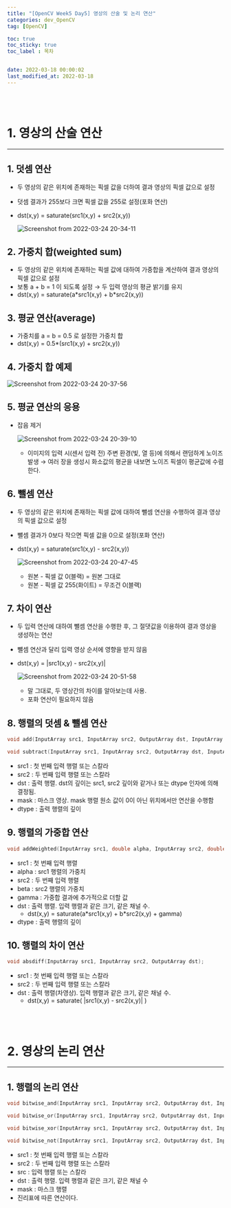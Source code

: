 ```yaml
---
title: "[OpenCV Week5 Day5] 영상의 산술 및 논리 연산"
categories: dev_OpenCV
tag: [OpenCV]

toc: true
toc_sticky: true
toc_label : 목차


date: 2022-03-18 00:00:02 
last_modified_at: 2022-03-18 
---
```

<br>
<br>

# 1. 영상의 산술 연산
---
## 1. 덧셈 연산 
* 두 영상의 같은 위치에 존재하는 픽셀 값을 더하여 결과 영상의 픽셀 값으로 설정
* 덧셈 결과가 255보다 크면 픽셀 값을 255로 설정(포화 연산) 
* dst(x,y) = saturate(src1(x,y) + src2(x,y)) 

    ![Screenshot from 2022-03-24 20-34-11](https://user-images.githubusercontent.com/58837749/159907891-22f0247d-9d76-4b5d-b6e5-73c3850085b3.png)

## 2. 가중치 합(weighted sum)
* 두 영상의 같은 위치에 존재하는 픽셀 값에 대하여 가중합을 계산하여 결과 영상의 픽셀 값으로 설정 
* 보통 a + b = 1 이 되도록 설정 → 두 입력 영상의 평균 밝기를 유지 
* dst(x,y) = saturate(a\*src1(x,y) + b\*src2(x,y))

## 3. 평균 연산(average) 
* 가중치를 a = b = 0.5 로 설정한 가중치 합
* dst(x,y) = 0.5*(src1(x,y) + src2(x,y))

## 4. 가중치 합 예제 
![Screenshot from 2022-03-24 20-37-56](https://user-images.githubusercontent.com/58837749/159908444-bfc2f7a6-8cb7-4368-ba0c-d60c92b45676.png)

## 5. 평균 연산의 응용 
* 잡음 제거

    ![Screenshot from 2022-03-24 20-39-10](https://user-images.githubusercontent.com/58837749/159908582-4d5492c6-c482-496a-92fe-24cd0cb47a62.png)

    - 이미지의 입력 시(센서 입력 전) 주변 환경(빛, 열 등)에 의해서 랜덤하게 노이즈 발생 → 여러 장을 생성시 화소값의 평균을 내보면 노이즈 픽셀이 평균값에 수렴한다. 

## 6. 뺄셈 연산 
* 두 영상의 같은 위치에 존재하는 픽셀 값에 대하여 뺄셈 연산을 수행하여 결과 영상의 픽셀 값으로 설정 
* 뺄셈 결과가 0보다 작으면 픽셀 값을 0으로 설정(포화 연산) 
* dst(x,y) = saturate(src1(x,y) - src2(x,y)) 

    ![Screenshot from 2022-03-24 20-47-45](https://user-images.githubusercontent.com/58837749/159909993-e87a59b4-a132-4a28-b816-ee68e364e7a4.png)

    - 원본 - 픽셀 값 0(블랙) = 원본 그대로 
    - 원본 - 픽셀 값 255(화이트) = 무조건 0(블랙) 

## 7. 차이 연산 
* 두 입력 연산에 대하여 뺄셈 연산을 수행한 후, 그 절댓값을 이용하여 결과 영상을 생성하는 연산 
* 뺄셈 연산과 달리 입력 영상 순서에 영향을 받지 않음 
* dst(x,y) = \|src1(x,y) - src2(x,y)\| 

    ![Screenshot from 2022-03-24 20-51-58](https://user-images.githubusercontent.com/58837749/159910633-9490523e-5a46-49ad-86b3-ce27412799ce.png)
    - 말 그대로, 두 영상간의 차이를 알아보는데 사용.
    - 포화 연산이 필요하지 않음 

## 8. 행렬의 덧셈 & 뺄셈 연산 
```cpp
void add(InputArray src1, InputArray src2, OutputArray dst, InputArray mask = noArray(), int dtype = -1);
```
```cpp
void subtract(InputArray src1, InputArray src2, OutputArray dst, InputArray mask = noArray(), int dtype = -1);
```
* src1 : 첫 번째 입력 행렬 또는 스칼라
* src2 : 두 번째 입력 행렬 또는 스칼라
* dst : 출력 행렬. dst의 깊이는 src1, src2 깊이와 같거나 또는 dtype 인자에 의해 결정됨.
* mask : 마스크 영상. mask 행렬 원소 값이 0이 아닌 위치에서만 연산을 수행함
* dtype : 출력 행렬의 깊이 

## 9. 행렬의 가중합 연산
```cpp
void addWeighted(InputArray src1, double alpha, InputArray src2, double beta, double gamma, OutputArray dst, int dtype = -1);
```
* src1 : 첫 번째 입력 행렬
* alpha : src1 행렬의 가중치
* src2 : 두 번째 입력 행렬
* beta : src2 행렬의 가중치
* gamma : 가중합 결과에 추가적으로 더할 값 
* dst : 출력 행렬. 입력 행렬과 같은 크기, 같은 채널 수.
    - dst(x,y) = saturate(a\*src1(x,y) + b\*src2(x,y) + gamma)
* dtype : 출력 행렬의 깊이 

## 10. 행렬의 차이 연산 
```cpp
void absdiff(InputArray src1, InputArray src2, OutputArray dst);
```
* src1 : 첫 번째 입력 행렬 또는 스칼라
* src2 : 두 번째 입력 행렬 또는 스칼라 
* dst : 출력 행렬(차영상). 입력 행렬과 같은 크기, 같은 채널 수.
    - dst(x,y) = saturate( |src1(x,y) - src2(x,y)| )
<br>
<br>

# 2. 영상의 논리 연산
---
## 1. 행렬의 논리 연산
```cpp
void bitwise_and(InputArray src1, InputArray src2, OutputArray dst, InputArray mask = noArray());
```
```cpp
void bitwise_or(InputArray src1, InputArray src2, OutputArray dst, InputArray mask = noArray());
```
```cpp
void bitwise_xor(InputArray src1, InputArray src2, OutputArray dst, InputArray mask = noArray());
```
```cpp
void bitwise_not(InputArray src1, InputArray src2, OutputArray dst, InputArray mask = noArray());
```
* src1 : 첫 번째 입력 행렬 또는 스칼라
* src2 : 두 번째 입력 행렬 또는 스칼라
* src : 입력 행렬 또는 스칼라
* dst : 출력 행렬. 입력 행렬과 같은 크기, 같은 채널 수
* mask : 마스크 행렬
* 진리표에 따른 연산이다.
<br>
<br>